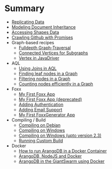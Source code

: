 # Summary
* [Replicating Data](ReplicatingData.md)
* [Modeling Document Inheritance](ModulDocumentInheritance.md)
* [Accessing Shapes Data](AccessingShapesData.md)
* [Crawling Github with Promises](CrawlingGithubPromises.md)
* Graph-based recipes
  * [Fulldepth Graph-Traversal](Fulldepth.md)
  * [Connected Vertices for Subgraphs](FindingConnectedVerticesForSubgraphs.md)
  * [Vertex in JavaDriver](JavaDriverGraphExampleVertex.md)
* AQL
  * [Using Joins in AQL](JoinsInAQL.md)
  * [Finding leaf nodes in a Graph](FindingLeafNodesGraph.md)
  * [Filtering nodes in a Graph](FilteringNodesGraph.md)
  * [Counting nodes efficiently in a Graph](CountingNodesEfficientlyGraph.md)
* Foxx
  * [My First Foxx App](FoxxFirstSteps.md)
  * [My First Foxx App (deprecated)](FoxxFirstStepsLegacy.md)
  * [Adding Authentication](FoxxAuth.md)
  * [Adding Email Support](FoxxQueues.md)
  * [My First FoxxGenerator App](FoxxGeneratorFirstSteps.md)
* Compiling / Build
  * [Compiling on Debian](CompilingOnDebian.md)
  * [Compiling on Windows](CompilingUnderWindows.md)
  * [Compiling on Windows (upto version 2.3)](CompilingUnderWindows-2.3.md)
  * [Running Custom Build](RunningCustomBuild.md)
* Docker
  * [How to run ArangoDB in a Docker Container](RunningInDockerContainer.md)
  * [ArangoDB, NodeJS and Docker](UsingArangoDBNodeJSDocker.md)
  * [ArangoDB in the GiantSwarm using Docker](UsingArangoDBInGiantSwarm.md)
